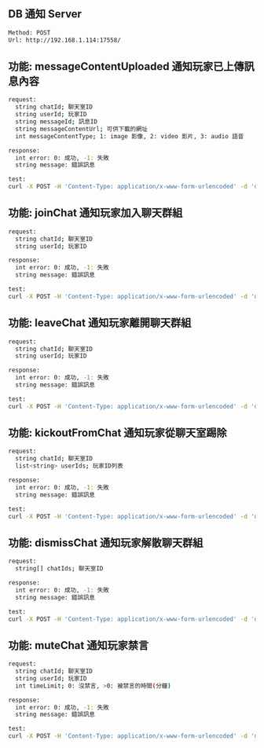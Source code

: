 ## DB 通知 Server

```bash
Method: POST
Url: http://192.168.1.114:17558/
```

## 功能: messageContentUploaded 通知玩家已上傳訊息內容

```bash
request:
  string chatId; 聊天室ID
  string userId; 玩家ID
  string messageId; 訊息ID
  string messageContentUrl; 可供下載的網址
  int messageContentType; 1: image 影像, 2: video 影片, 3: audio 語音
```

```bash
response:
  int error: 0: 成功, -1: 失敗
  string message: 錯誤訊息
```

```bash
test:
curl -X POST -H 'Content-Type: application/x-www-form-urlencoded' -d 'data={"type":"messageContentUploaded","payload":{"chatId":"1111","userId":"2222","messageId":"3333","messageContentUrl":"http://1234/","messageContentType":1}}' http://192.168.1.114:17558/
```

## 功能: joinChat 通知玩家加入聊天群組

```bash
request:
  string chatId; 聊天室ID
  string userId; 玩家ID
```

```bash
response:
  int error: 0: 成功, -1: 失敗
  string message: 錯誤訊息
```

```bash
test:
curl -X POST -H 'Content-Type: application/x-www-form-urlencoded' -d 'data={"type":"joinChat","payload":{"chatId":"1111","userId":"2222"}}' http://192.168.1.114:17558/
```

## 功能: leaveChat 通知玩家離開聊天群組

```bash
request:
  string chatId; 聊天室ID
  string userId; 玩家ID
```

```bash
response:
  int error: 0: 成功, -1: 失敗
  string message: 錯誤訊息
```

```bash
test:
curl -X POST -H 'Content-Type: application/x-www-form-urlencoded' -d 'data={"type":"leaveChat","payload":{"chatId":"1111","userId":"2222"}}' http://192.168.1.114:17558/
```

## 功能: kickoutFromChat 通知玩家從聊天室踢除

```bash
request:
  string chatId; 聊天室ID
  list<string> userIds; 玩家ID列表
```

```bash
response:
  int error: 0: 成功, -1: 失敗
  string message: 錯誤訊息
```

```bash
test:
curl -X POST -H 'Content-Type: application/x-www-form-urlencoded' -d 'data={"type":"kickoutFromChat","payload":{"chatId":"1111","userIds":["1","2"]}}' http://192.168.1.114:17558/
```

## 功能: dismissChat 通知玩家解散聊天群組

```bash
request:
  string[] chatIds; 聊天室ID
```

```bash
response:
  int error: 0: 成功, -1: 失敗
  string message: 錯誤訊息
```

```bash
test:
curl -X POST -H 'Content-Type: application/x-www-form-urlencoded' -d 'data={"type":"dismissChat","payload":{"chatIds":["1111","2222"]}}' http://192.168.1.114:17558/
```

## 功能: muteChat 通知玩家禁言

```bash
request:
  string chatId; 聊天室ID
  string userId; 玩家ID
  int timeLimit; 0: 沒禁言, >0: 被禁言的時間(分鐘)
```

```bash
response:
  int error: 0: 成功, -1: 失敗
  string message: 錯誤訊息
```

```bash
test:
curl -X POST -H 'Content-Type: application/x-www-form-urlencoded' -d 'data={"type":"muteChat","payload":{"chatId":"1111","userId":"2222","timeLimit":0}}' http://192.168.1.114:17558/
```
